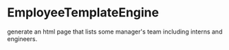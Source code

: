 # EmployeeTemplateEngine
generate an html page that lists some manager's team including interns and engineers.
